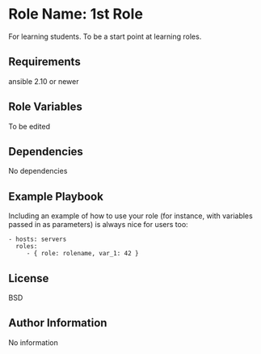 Role Name: 1st Role
=========

For learning students. To be a start point at learning roles.

Requirements
------------

ansible 2.10 or newer

Role Variables
--------------

To be edited

Dependencies
------------

No dependencies

Example Playbook
----------------

Including an example of how to use your role (for instance, with variables passed in as parameters) is always nice for users too:

    - hosts: servers
      roles:
         - { role: rolename, var_1: 42 }

License
-------

BSD

Author Information
------------------

No information


